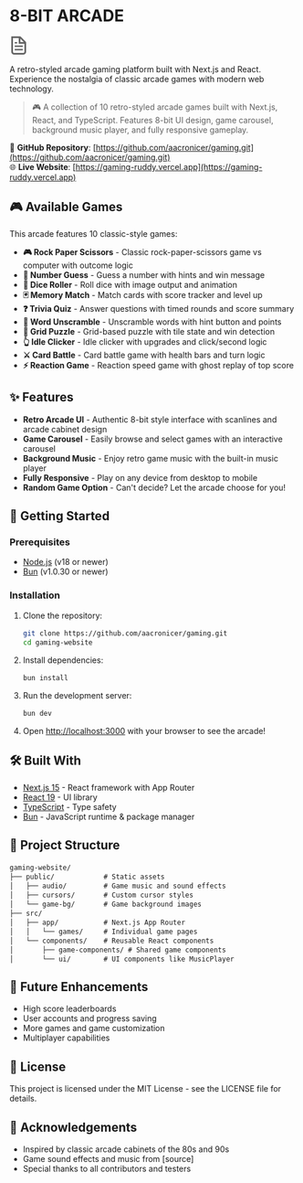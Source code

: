 # 8-BIT ARCADE

![8-BIT ARCADE Logo](public/file.svg)

A retro-styled arcade gaming platform built with Next.js and React. Experience the nostalgia of classic arcade games with modern web technology.

> 🎮 A collection of 10 retro-styled arcade games built with Next.js, React, and TypeScript. Features 8-bit UI design, game carousel, background music player, and fully responsive gameplay.

🔗 **GitHub Repository**: [https://github.com/aacronicer/gaming.git](https://github.com/aacronicer/gaming.git)  
🌐 **Live Website**: [https://gaming-ruddy.vercel.app](https://gaming-ruddy.vercel.app)

## 🎮 Available Games

This arcade features 10 classic-style games:

- **🎮 Rock Paper Scissors** - Classic rock-paper-scissors game vs computer with outcome logic
- **🔢 Number Guess** - Guess a number with hints and win message
- **🎲 Dice Roller** - Roll dice with image output and animation
- **🃏 Memory Match** - Match cards with score tracker and level up
- **❓ Trivia Quiz** - Answer questions with timed rounds and score summary
- **📝 Word Unscramble** - Unscramble words with hint button and points
- **🧩 Grid Puzzle** - Grid-based puzzle with tile state and win detection
- **👆 Idle Clicker** - Idle clicker with upgrades and click/second logic
- **⚔️ Card Battle** - Card battle game with health bars and turn logic
- **⚡ Reaction Game** - Reaction speed game with ghost replay of top score

## ✨ Features

- **Retro Arcade UI** - Authentic 8-bit style interface with scanlines and arcade cabinet design
- **Game Carousel** - Easily browse and select games with an interactive carousel
- **Background Music** - Enjoy retro game music with the built-in music player
- **Fully Responsive** - Play on any device from desktop to mobile
- **Random Game Option** - Can't decide? Let the arcade choose for you!

## 🚀 Getting Started

### Prerequisites

- [Node.js](https://nodejs.org/) (v18 or newer)
- [Bun](https://bun.sh/) (v1.0.30 or newer)

### Installation

1. Clone the repository:

   ```bash
   git clone https://github.com/aacronicer/gaming.git
   cd gaming-website
   ```

2. Install dependencies:

   ```bash
   bun install
   ```

3. Run the development server:

   ```bash
   bun dev
   ```

4. Open [http://localhost:3000](http://localhost:3000) with your browser to see the arcade!

## 🛠️ Built With

- [Next.js 15](https://nextjs.org/) - React framework with App Router
- [React 19](https://react.dev/) - UI library
- [TypeScript](https://www.typescriptlang.org/) - Type safety
- [Bun](https://bun.sh/) - JavaScript runtime & package manager

## 📁 Project Structure

```
gaming-website/
├── public/            # Static assets
│   ├── audio/         # Game music and sound effects
│   ├── cursors/       # Custom cursor styles
│   └── game-bg/       # Game background images
├── src/
│   ├── app/           # Next.js App Router
│   │   └── games/     # Individual game pages
│   └── components/    # Reusable React components
│       ├── game-components/ # Shared game components
│       └── ui/        # UI components like MusicPlayer
```

## 🎯 Future Enhancements

- High score leaderboards
- User accounts and progress saving
- More games and game customization
- Multiplayer capabilities

## 📄 License

This project is licensed under the MIT License - see the LICENSE file for details.

## 👏 Acknowledgements

- Inspired by classic arcade cabinets of the 80s and 90s
- Game sound effects and music from [source]
- Special thanks to all contributors and testers
